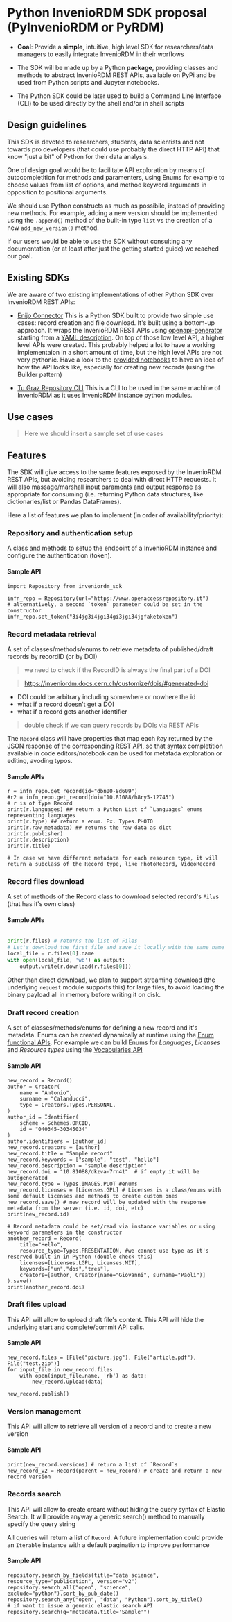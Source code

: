 # Python InvenioRDM SDK proposal (PyInvenioRDM or PyRDM)

- **Goal**: Provide a **simple**, intuitive, high level  SDK for researchers/data managers to easily integrate InvenioRDM in their worflows

- The SDK will be made up by a Python **package**, providing classes and methods to abstract InvenioRDM REST APIs, available on PyPi and be used from Python scripts and Jupyter notebooks. 

- The Python SDK could be later used to build a Command Line Interface (CLI) to be used directly by the shell and/or in shell scripts

## Design guidelines

This SDK is devoted to researchers, students, data scientists and not towards pro developers (that could use probably the direct HTTP API) that know "just a bit" of Python for their data analysis. 

One of design goal would be to facilitate API exploration by means of autocompletition for methods and paramenters, using Enums for example to choose values from list of options, and method keyword arguments in opposition to positional arguments.

We should use Python constructs as much as possibile, instead of providing new methods. For example, adding a new version should be implemented using the `.append()` method of the built-in type `list` vs the creation of a new `add_new_version()` method.

If our users would be able to use the SDK without consulting any documentation (or at least after just the getting started guide) we reached our goal.


## Existing SDKs

We are aware of two existing implementations of other Python SDK over InvenioRDM REST APIs:

- [Enijo Connector](https://enijo-connector.readthedocs.io/en/latest/)
This is a Python SDK built to provide two simple use cases: record creation and file download. It's built using a bottom-up approach. It wraps the InvenioRDM REST APIs using [openapi-generator](https://github.com/openapi-generators/openapi-python-client) starting from a [YAML description](https://gitlab.com/qyanu/enijo-connector/-/blob/main/openapi/invenio-api.yaml). On top of those low level API, a higher level APIs were created. This probably helped a lot to have a working implementaion in a short amount of time, but the high level APIs are not very pythonic. Have a look to the [provided notebooks](https://gitlab.com/qyanu/enijo-connector/-/blob/main/show-cases/publish_new_record.ipynb) to have an idea of how the API looks like, especially for creating new records (using the Builder pattern)

- [Tu Graz Repository CLI](https://github.com/tu-graz-library/repository-cli) 
This is a CLI to be used in the same machine of InvenioRDM as it uses InvenioRDM instance python modules.



## Use cases

> Here we should insert a sample set of use cases






## Features

The SDK will give access to the same features exposed by the InvenioRDM REST APIs, but avoiding researchers to deal with direct HTTP requests. It will also massage/marshall input paraments and output response as appropriate for consuming (i.e. returning Python data structures, like dictionaries/list or Pandas DataFrames).


Here a list of features we plan to implement (in order of availability/priority):

### Repository and authentication setup

A class and methods to setup the endpoint of a InvenioRDM instance and configure the authentication (token). 

#### Sample API

```python=
import Repository from inveniordm_sdk

infn_repo = Repository(url="https://www.openaccessrepository.it")
# alternatively, a second `token` parameter could be set in the constructor
infn_repo.set_token("3i4jg3i4jgi34gi3jgi34jgfaketoken")
```

### Record metadata retrieval

A set of classes/methods/enums to retrieve metadata of published/draft records by recordID (or by DOI) 
> we need to check if the RecordID is always the final part of a DOI

> https://inveniordm.docs.cern.ch/customize/dois/#generated-doi
- DOI could be arbitrary including somewhere or nowhere the id
- what if a record doesn't get a DOI
- what if a record gets another identifier

> double check if we can query records by DOIs via REST APIs


The `Record` class will have properties that map each *key* returned by the JSON response of the corresponding REST API, so that syntax completition available in code editors/notebook can be used for metatada exploration or editing, avoding typos.



#### Sample APIs

```python=
r = infn_repo.get_record(id="dbn00-8d609")
#r2 = infn_repo.get_record(doi="10.81088/h8ry5-12745")
# r is of type Record
print(r.languages) ## return a Python List of `Languages` enums representing languages
print(r.type) ## return a enum. Ex. Types.PHOTO
print(r.raw_metadata) ## returns the raw data as dict
print(r.publisher)
print(r.description)
print(r.title)

# In case we have different metadata for each resource type, it will return a subclass of the Record type, like PhotoRecord, VideoRecord 

```



### Record files download

A set of methods of the Record class to download selected record's `File`s (that has it's own class)

#### Sample APIs

```python

print(r.files) # returns the list of Files
# Let's download the first file and save it locally with the same name
local_file = r.files[0].name
with open(local_file, 'wb') as output:
    output.write(r.download(r.files[0]))

```

Other than direct download, we plan to support streaming download (the underlying `request` module supports this) for large files, to avoid loading the binary payload all in memory before writing it on disk.

### Draft record creation

A set of classes/methods/enums for defining a new record and it's metadata. Enums can be created dynamically at runtime using the [Enum functional APIs](https://docs.python.org/3/library/enum.html#functional-api). For example we can build Enums for _Languages_, _Licenses_ and _Resource types_ using the [Vocabularies API](https://inveniordm.docs.cern.ch/reference/rest_api/#vocabularies) 

#### Sample API 

```python=
new_record = Record()
author = Creator(
    name = "Antonio",
    surname = "Calanducci",
    type = Creators.Types.PERSONAL,
)
author_id = Identifier(
    scheme = Schemes.ORCID,
    id = "040345-30345034"
)
author.identifiers = [author_id]
new_record.creators = [author]
new_record.title = "Sample record"
new_record.keywords = ["sample", "test", "hello"]
new_record.description = "sample description"
new_record.doi = "10.81088/dkzva-7rn41"  # if empty it will be autogenerated
new_record.type = Types.IMAGES.PLOT #enums
new_record.licenses = [Licenses.GPL] # Licenses is a class/enums with some default licenses and methods to create custom ones
new_record.save() # new_record will be updated with the response metadata from the server (i.e. id, doi, etc)
print(new_record.id)

# Record metadata could be set/read via instance variables or using keyword parameters in the constructor
another_record = Record(
    title="Hello", 
    resource_type=Types.PRESENTATION, #we cannot use type as it's reserved built-in in Python (double check this) 
    licenses=[Licenses.LGPL, Licenses.MIT],
    keywords=["un","dos","tres"],
    creators=[author, Creator(name="Giovanni", surname="Paoli")]
).save()
print(another_record.doi)

```


### Draft files upload

This API will allow to upload draft file's content. This API will hide the underlying start and complete/commit API calls.


#### Sample API 

```python=
new_record.files = [File("picture.jpg"), File("article.pdf"), File("test.zip")]
for input_file in new_record.files
    with open(input_file.name, 'rb') as data:
        new_record.upload(data)

new_record.publish()
```



### Version management

This API will allow to retrieve all version of a record and to create a new version

#### Sample API

```python=
print(new_record.versions) # return a list of `Record`s
new_record_v2 = Record(parent = new_record) # create and return a new record version
```
### Records search

 This API will allow to create creare without hiding the query syntax of Elastic Search. It will provide anyway a generic search() method to manually specify the query string

All queries will return a list of `Record`. A future implementation could provide an `Iterable` instance with a default pagination to improve performance

#### Sample API

```python=
repository.search_by_fields(title="data science", resource_type="publication", version="v2")
repository.search_all("open", "science", exclude="python").sort_by_pub_date()
repository.search_any("open", "data", "Python").sort_by_title()
# if want to issue a generic elastic search API
repository.search(q="metadata.title='Sample'")

```









